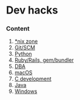 Dev hacks
=========

### Content
  1. [*nix zone](nix-zone.md)
  2. [Git/SCM](git-scm.md)
  3. [Python](python.md)
  4. [Ruby/Rails, gem/bundler](ruby.md)
  5. [DBA](dba.md)
  6. [macOS](macos.md)
  7. [C development](c-dev.md)
  8. [Java](java.md)
  9. [Windows](windows.md)
